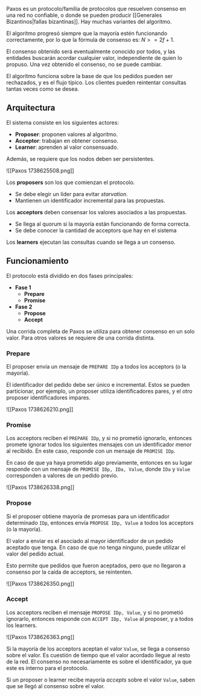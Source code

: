 Paxos es un protocolo/familia de protocolos que resuelven consenso en una red no confiable, o donde se pueden producir [[Generales Bizantinos|fallas bizantinas]]. Hay muchas variantes del algoritmo.

El algoritmo progresó siempre que la mayoría estén funcionando correctamente, por lo que la fórmula de consenso es: $N >= 2f + 1$.

El consenso obtenido será eventualmente conocido por todos, y las entidades buscarán acordar cualquier valor, independiente de quien lo propuso. Una vez obtenido el consenso, no se puede cambiar.

El algoritmo funciona sobre la base de que los pedidos pueden ser rechazados, y es el flujo típico. Los clientes pueden reintentar consultas tantas veces como se desea.

## Arquitectura

El sistema consiste en los siguientes actores:

- **Proposer**: proponen valores al algoritmo.
- **Acceptor**: trabajan en obtener consenso.
- **Learner**: aprenden al valor consensuado.

Además, se requiere que los nodos deben ser persistentes.

![[Paxos 1738625508.png]]

Los **proposers** son los que comienzan el protocolo.

- Se debe elegir un líder para evitar *starvation*.
- Mantienen un identificador incremental para las propuestas.

Los **acceptors** deben consensar los valores asociados a las propuestas.

- Se llega al quorum si la mayoría están funcionando de forma correcta.
- Se debe conocer la cantidad de acceptors que hay en el sistema

Los **learners** ejecutan las consultas cuando se llega a un consenso.

## Funcionamiento

El protocolo está dividido en dos fases principales:

- **Fase 1**
	- **Prepare**
	- **Promise**
- **Fase 2**
	- **Propose**
	- **Accept**

Una corrida completa de Paxos se utiliza para obtener consenso en un solo valor. Para otros valores se requiere de una corrida distinta.

### Prepare

El proposer envía un mensaje de `PREPARE IDp` a todos los acceptors (o la mayoría).

El identificador del pedido debe ser único e incremental. Estos se pueden particionar, por ejemplo, un proposer utiliza identificadores pares, y el otro proposer identificadores impares.

![[Paxos 1738626210.png]]

### Promise

Los acceptors reciben el `PREPARE IDp`, y si no prometió ignorarlo, entonces promete ignorar todos los siguientes mensajes con un identificador menor al recibido. En este caso, responde con un mensaje de `PROMISE IDp`.

En caso de que ya haya prometido algo previamente, entonces en su lugar responde con un mensaje de `PROMISE IDp, IDa, Value`, donde `IDa` y `Value` corresponden a valores de un pedido previo.

![[Paxos 1738626338.png]]

### Propose

Si el proposer obtiene mayoría de promesas para un identificador determinado `IDp`, entonces envía `PROPOSE IDp, Value` a todos los acceptors (o la mayoría).

El valor a enviar es el asociado al mayor identificador de un pedido aceptado que tenga. En caso de que no tenga ninguno, puede utilizar el valor del pedido actual.

Esto permite que pedidos que fueron aceptados, pero que no llegaron a consenso por la caída de acceptors, se reintenten.

![[Paxos 1738626350.png]]

### Accept

Los acceptors reciben el mensaje `PROPOSE IDp, Value`, y si no prometió ignorarlo, entonces responde con `ACCEPT IDp, Value` al proposer, y a todos los learners.

![[Paxos 1738626363.png]]

Si la mayoría de los acceptors aceptan el valor `Value`, se llega a consenso sobre el valor. Es cuestión de tiempo que el valor acordado llegue al resto de la red. El consenso no necesariamente es sobre el identificador, ya que este es interno para el protocolo.

Si un proposer o learner recibe mayoría *accepts* sobre el valor `Value`, saben que se llegó al consenso sobre el valor.

